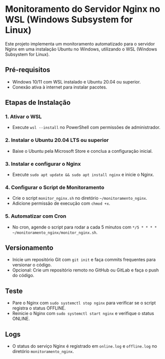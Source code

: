 # Monitoramento do Servidor Nginx no WSL (Windows Subsystem for Linux)

Este projeto implementa um monitoramento automatizado para o servidor Nginx em uma instalação Ubuntu no Windows, utilizando o WSL (Windows Subsystem for Linux).

## Pré-requisitos
- Windows 10/11 com WSL instalado e Ubuntu 20.04 ou superior.
- Conexão ativa à internet para instalar pacotes.

## Etapas de Instalação
### 1. Ativar o WSL
- Execute `wsl --install` no PowerShell com permissões de administrador.

### 2. Instalar o Ubuntu 20.04 LTS ou superior
- Baixe o Ubuntu pela Microsoft Store e conclua a configuração inicial.

### 3. Instalar e configurar o Nginx
- Execute `sudo apt update && sudo apt install nginx` e inicie o Nginx.

### 4. Configurar o Script de Monitoramento
- Crie o script `monitor_nginx.sh` no diretório `~/monitoramento_nginx`.
- Adicione permissão de execução com `chmod +x`.

### 5. Automatizar com Cron
- No cron, agende o script para rodar a cada 5 minutos com `*/5 * * * * ~/monitoramento_nginx/monitor_nginx.sh`.

## Versionamento
- Inicie um repositório Git com `git init` e faça commits frequentes para versionar o código.
- Opcional: Crie um repositório remoto no GitHub ou GitLab e faça o push do código.

## Teste
- Pare o Nginx com `sudo systemctl stop nginx` para verificar se o script registra o status OFFLINE.
- Reinicie o Nginx com `sudo systemctl start nginx` e verifique o status ONLINE.

## Logs
- O status do serviço Nginx é registrado em `online.log` e `offline.log` no diretório `monitoramento_nginx`.
